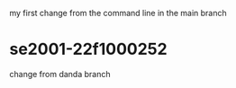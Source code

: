 my first change from the command line in the main branch
# se2001-22f1000252
change from danda branch
